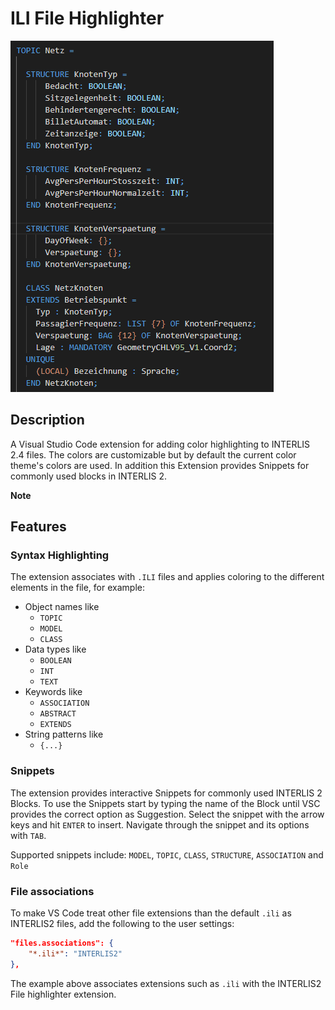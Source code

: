 # ILI File Highlighter


![Visual representation of snippet usage][snippetGif]

## Description
A Visual Studio Code extension for adding color highlighting to INTERLIS 2.4 files. The colors are customizable but by default the current color theme's colors are used. In addition this Extension provides Snippets for commonly used blocks in INTERLIS 2.

**Note**

## Features
### Syntax Highlighting
The extension associates with `.ILI` files and applies coloring to the different elements in the file, for example:

* Object names like
    * `TOPIC`
    * `MODEL`
    * `CLASS`
* Data types like
    * `BOOLEAN`
    * `INT`
    * `TEXT`
* Keywords like
    * `ASSOCIATION`
    * `ABSTRACT`
    * `EXTENDS`
* String patterns like
    * `{...}`

### Snippets
The extension provides interactive Snippets for commonly used INTERLIS 2 Blocks. To use the Snippets start by typing the name of the Block until VSC provides the correct option as Suggestion. Select the snippet with the arrow keys and hit `ENTER` to insert. Navigate through the snippet and its options with `TAB`.

Supported snippets include: `MODEL`, `TOPIC`, `CLASS`, `STRUCTURE`, `ASSOCIATION` and `Role`

### File associations

To make VS Code treat other file extensions than the default `.ili` as INTERLIS2 files, add the following to the user settings:

```JSON
"files.associations": {
    "*.ili*": "INTERLIS2"
},
```
The example above associates extensions such as `.ili` with the INTERLIS2 File highlighter extension.


[snippetGif]: https://github.com/GeoWerkstatt/vsc_interlis2_extension/blob/master/images/snippet.gif?raw=true
